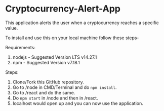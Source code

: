 # Cryptocurrency-Alert-App
This application alerts the user when a cryptocurrency reaches a specific value.

To install and use this on your local machine follow these steps-

Requirements:
1. nodejs - Suggested Version LTS v14.27.1
2. npm - Suggested Version v7.18.1

Steps:
1. Clone/Fork this GitHub repository.
2. Go to /node in CMD/Terminal and do ```npm install```.
3. Go to /react and do the same.
4. Do ```npm start``` in /node and then in /react.
5. localhost would open up and you can now use the application.
